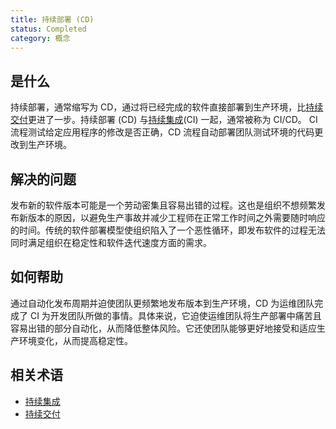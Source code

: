 ```yaml
---
title: 持续部署 (CD)
status: Completed
category: 概念
---
```


## 是什么

持续部署，通常缩写为 CD，通过将已经完成的软件直接部署到生产环境，比[持续交付](/continuous-delivery/)更进了一步。持续部署 (CD) 与[持续集成](/continuous-integration/)(CI) 一起，通常被称为 CI/CD。 CI 流程测试给定应用程序的修改是否正确，CD 流程自动部署团队测试环境的代码更改到生产环境。

## 解决的问题

发布新的软件版本可能是一个劳动密集且容易出错的过程。这也是组织不想频繁发布新版本的原因，以避免生产事故并减少工程师在正常工作时间之外需要随时响应的时间。传统的软件部署模型使组织陷入了一个恶性循环，即发布软件的过程无法同时满足组织在稳定性和软件迭代速度方面的需求。

## 如何帮助

通过自动化发布周期并迫使团队更频繁地发布版本到生产环境，CD 为运维团队完成了 CI 为开发团队所做的事情。具体来说，它迫使运维团队将生产部署中痛苦且容易出错的部分自动化，从而降低整体风险。它还使团队能够更好地接受和适应生产环境变化，从而提高稳定性。

## 相关术语

- [持续集成](/continuous-integration/)
- [持续交付](/continuous-delivery/)
